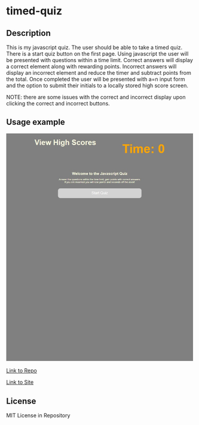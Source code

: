 # timed-quiz

## Description 
This is my javascript quiz. The user should be able to take a timed quiz. There is a start quiz button on the first page. Using javascript the user will be presented with questions within a time limit. Correct answers will display a correct element along with rewarding points. Incorrect answers will display an incorrect element and reduce the timer and subtract points from the total. Once completed the user will be presented with a=n input form and the option to submit their initials to a locally stored high score screen. 

NOTE: there are some issues with the correct and incorrect display upon clicking the correct and incorrect buttons. 


## Usage example

<img src="https://github.com/Lalu423/timed-quiz/blob/main/assets/images/quiz-sample.jpg" width="500"/>

[Link to Repo](https://github.com/Lalu423/timed-quiz)

[Link to Site](https://lalu423.github.io/timed-quiz/)

## License

MIT License in Repository